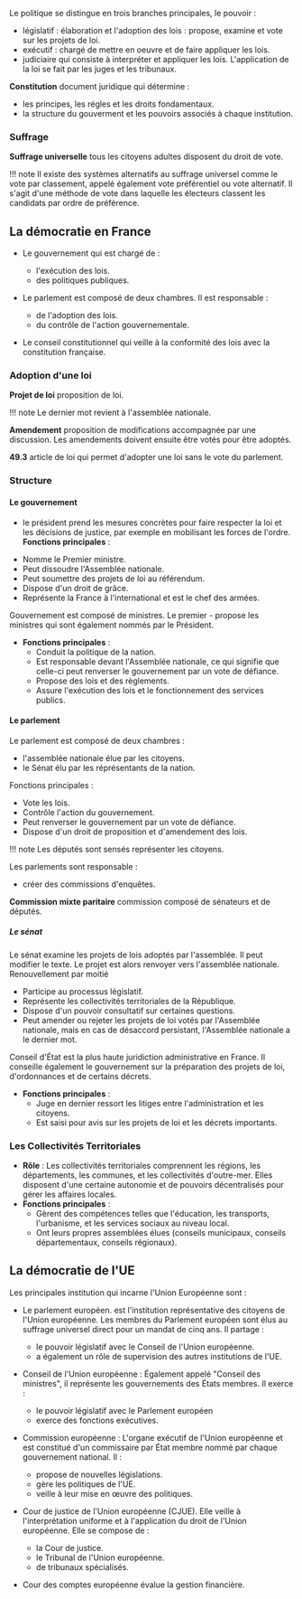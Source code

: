 Le politique se distingue en trois branches principales, le pouvoir :

* législatif : élaboration et l'adoption des lois : propose, examine et vote sur les projets de loi.
* exécutif : chargé de mettre en oeuvre et de faire appliquer les lois.
* judiciaire qui consiste à interpréter et appliquer les lois. L'application de la loi se fait par les juges et les tribunaux.

__Constitution__ document juridique qui détermine :

* les principes, les régles et les droits fondamentaux.
* la structure du gouverment et les pouvoirs associés à chaque institution.
### Suffrage

__Suffrage universelle__ tous les citoyens adultes disposent du droit de vote.

!!! note
    Il existe des systèmes alternatifs au suffrage universel comme le vote par classement, appelé également vote préférentiel ou vote alternatif. Il s'agit d'une méthode de vote dans laquelle les électeurs classent les candidats par ordre de préférence.
## La démocratie en France

* Le gouvernement qui est chargé de :

    * l'exécution des lois.
    * des politiques publiques.

* Le parlement est composé de deux chambres. Il est responsable :

    * de l'adoption des lois.
    * du contrôle de l'action gouvernementale.

* Le conseil constitutionnel qui veille à la conformité des lois avec la constitution française.
### Adoption d'une loi

__Projet de loi__ proposition de loi.

!!! note
    Le dernier mot revient à l'assemblée nationale.

__Amendement__ proposition de modifications accompagnée par une discussion. Les amendements doivent ensuite être votés pour être adoptés. 

__49.3__ article de loi qui permet d'adopter une loi sans le vote du parlement. 
### Structure

#### Le gouvernement

* le président prend les mesures concrètes pour faire respecter la loi et les décisions de justice, par exemple en mobilisant les forces de l'ordre.
**Fonctions principales** :

- Nomme le Premier ministre.
- Peut dissoudre l'Assemblée nationale.
- Peut soumettre des projets de loi au référendum.
- Dispose d'un droit de grâce.
- Représente la France à l'international et est le chef des armées.

Gouvernement est composé de ministres. Le premier - propose les ministres qui sont également nommés par le Président.
- **Fonctions principales** :
    - Conduit la politique de la nation.
    - Est responsable devant l'Assemblée nationale, ce qui signifie que celle-ci peut renverser le gouvernement par un vote de défiance.
    - Propose des lois et des règlements.
    - Assure l'exécution des lois et le fonctionnement des services publics.
#### Le parlement 

Le parlement est composé de deux chambres :

* l'assemblée nationale élue par les citoyens.
* le Sénat élu par les réprésentants de la nation.

Fonctions principales :
- Vote les lois.
- Contrôle l'action du gouvernement.
- Peut renverser le gouvernement par un vote de défiance.
- Dispose d'un droit de proposition et d'amendement des lois.

!!! note
    Les députés sont sensés représenter les citoyens.

Les parlements sont responsable  :

* créer des commissions d'enquêtes.

__Commission mixte paritaire__ commission composé de sénateurs et de députés.
##### Le sénat

Le sénat examine les projets de lois adoptés par l'assemblée. Il peut modifier le texte. Le projet est alors renvoyer vers l'assemblée nationale. Renouvellement par moitié

- Participe au processus législatif.
- Représente les collectivités territoriales de la République.
- Dispose d'un pouvoir consultatif sur certaines questions.
- Peut amender ou rejeter les projets de loi votés par l'Assemblée nationale, mais en cas de désaccord persistant, l'Assemblée nationale a le dernier mot.


Conseil d'État est la plus haute juridiction administrative en France. Il conseille également le gouvernement sur la préparation des projets de loi, d'ordonnances et de certains décrets.
- **Fonctions principales** :
    - Juge en dernier ressort les litiges entre l'administration et les citoyens.
    - Est saisi pour avis sur les projets de loi et les décrets importants.

### **Les Collectivités Territoriales**

- **Rôle** : Les collectivités territoriales comprennent les régions, les départements, les communes, et les collectivités d'outre-mer. Elles disposent d'une certaine autonomie et de pouvoirs décentralisés pour gérer les affaires locales.
- **Fonctions principales** :
    - Gèrent des compétences telles que l'éducation, les transports, l'urbanisme, et les services sociaux au niveau local.
    - Ont leurs propres assemblées élues (conseils municipaux, conseils départementaux, conseils régionaux).
## La démocratie de l'UE

Les principales institution qui incarne l'Union Européenne sont :

* Le parlement européen.  est l'institution représentative des citoyens de l'Union européenne. Les membres du Parlement européen sont élus au suffrage universel direct pour un mandat de cinq ans. Il partage :

    * le pouvoir législatif avec le Conseil de l'Union européenne.
    * a également un rôle de supervision des autres institutions de l'UE.

* Conseil de l'Union européenne : Également appelé "Conseil des ministres", il représente les gouvernements des États membres. Il exerce :

    * le pouvoir législatif avec le Parlement européen
    * exerce des fonctions exécutives.

* Commission européenne : L'organe exécutif de l'Union européenne et est constitué d'un commissaire par État membre nommé par chaque gouvernement national. Il :

    * propose de nouvelles législations.
    * gère les politiques de l'UE.
    * veille à leur mise en œuvre des politiques.

* Cour de justice de l'Union européenne (CJUE). Elle veille à l'interprétation uniforme et à l'application du droit de l'Union européenne. Elle se compose de :

    * la Cour de justice.
    * le Tribunal de l'Union européenne.
    * de tribunaux spécialisés.

* Cour des comptes européenne évalue la gestion financière.
